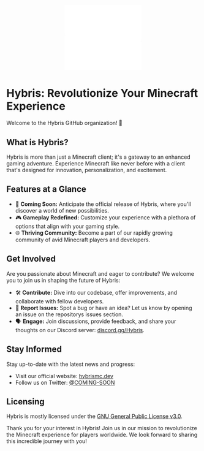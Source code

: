 <div align="center">
  <img src="./../logo.png" alt="Hybris Logo" width="200">
</div>

# Hybris: Revolutionize Your Minecraft Experience

Welcome to the Hybris GitHub organization! 🚀

## What is Hybris?

Hybris is more than just a Minecraft client; it's a gateway to an enhanced gaming adventure. Experience Minecraft like never before with a client that's designed for innovation, personalization, and excitement.

## Features at a Glance

- 🌟 **Coming Soon:** Anticipate the official release of Hybris, where you'll discover a world of new possibilities.
- 🎮 **Gameplay Redefined:** Customize your experience with a plethora of options that align with your gaming style.
- 🌐 **Thriving Community:** Become a part of our rapidly growing community of avid Minecraft players and developers.

## Get Involved

Are you passionate about Minecraft and eager to contribute? We welcome you to join us in shaping the future of Hybris:

- 🛠️ **Contribute:** Dive into our codebase, offer improvements, and collaborate with fellow developers.
- 🐛 **Report Issues:** Spot a bug or have an idea? Let us know by opening an issue on the repositorys issues section.
- 🗣️ **Engage:** Join discussions, provide feedback, and share your thoughts on our Discord server: [discord.gg/Hybris](https://discord.gg/Hybris).

## Stay Informed

Stay up-to-date with the latest news and progress:

- Visit our official website: [hybrismc.dev](https://hybrismc.dev)
- Follow us on Twitter: [@COMING-SOON](https://x.com/)

## Licensing

Hybris is mostly licensed under the [GNU General Public License v3.0](../LICENSE).

Thank you for your interest in Hybris! Join us in our mission to revolutionize the Minecraft experience for players worldwide. We look forward to sharing this incredible journey with you!
